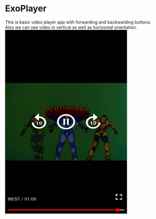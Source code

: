 # ExoPlayer
This is basic video player app with forwarding and backwarding buttons. Also we can see video in vertical as well as horizontal orientation.
<img src="images/ss1.jpeg" height=600 width=400>
